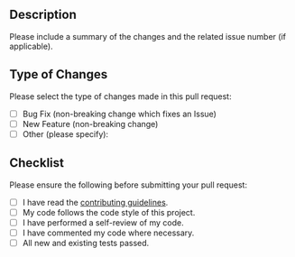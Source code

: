 ## Description

Please include a summary of the changes and the related issue number (if applicable).

## Type of Changes
Please select the type of changes made in this pull request:
- [ ] Bug Fix (non-breaking change which fixes an Issue)
- [ ] New Feature (non-breaking change)
- [ ] Other (please specify):

## Checklist
Please ensure the following before submitting your pull request:
- [ ] I have read the [contributing guidelines](https://github.com/Geuthur/aa-assets/blob/master/CONTRIBUTING.md).
- [ ] My code follows the code style of this project.
- [ ] I have performed a self-review of my code.
- [ ] I have commented my code where necessary.
- [ ] All new and existing tests passed.
